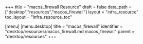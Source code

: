 +++
title = "macos_firewall Resource"
draft = false
data_path = ["desktop","resources","macos_firewall"]
layout = "infra_resource"
toc_layout = "infra_resource_toc"

[menu]
  [menu.desktop]
    title = "macos_firewall"
    identifier = "desktop/resources/macos_firewall.md macos_firewall"
    parent = "desktop/resources"
+++

<!-- The contents of this page are automatically generated from the macos_firewall.yaml file in the data/desktop/resources directory. -->

